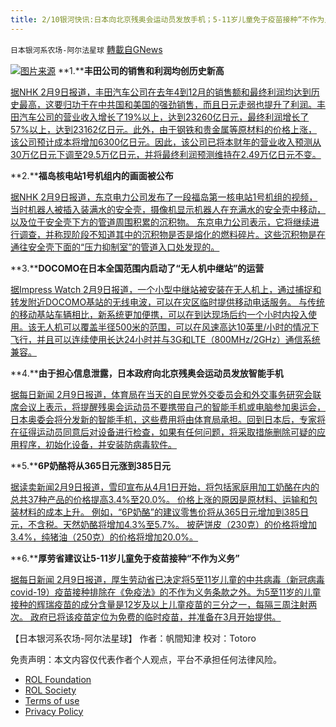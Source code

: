 ```yaml
---
title: 2/10银河快讯:日本向北京残奥会运动员发放手机；5-11岁儿童免于疫苗接种“不作为义务”
---
```

`日本银河系农场-阿尔法星球` [轉載自GNews](https://gnews.org/zh-hans/1985265/)

![](https://assets.gnews.org/wp-content/uploads/2022/02/图片1-36.png)[图片来源](https://mainichi.jp/)
**1.****丰田公司的销售和利润均创历史新高**

[据NHK 2月9日报道，丰田汽车公司在去年4到12月的销售额和最终利润均达到历史最高，这要归功于在中共国和美国的强劲销售，而且日元走弱也提升了利润。丰田汽车公司的营业收入增长了19%以上，达到23260亿日元，最终利润增长了57%以上，达到23162亿日元。此外，由于钢铁和贵金属等原材料的价格上涨，该公司预计成本将增加6300亿日元。因此，该公司已将本财年的营业收入预测从30万亿日元下调至29.5万亿日元，并将最终利润预测维持在2.49万亿日元不变。](https://www3.nhk.or.jp/news/html/20220209/k10013475451000.html?utm_int=news-business_contents_news-main_002)

**2.****福岛核电站1号机组内的画面被公布**

[据NHK 2月9日报道，东京电力公司发布了一段福岛第一核电站1号机组的视频，当时机器人被插入装满水的安全壳，摄像机显示机器人在充满水的安全壳中移动，以及位于安全壳下方的管道周围积累的沉积物。 东京电力公司表示，它将继续进行调查，并称现阶段不知道其中的沉积物是否是熔化的燃料碎片。这些沉积物是在通往安全壳下面的“压力抑制室”的管道入口处发现的。](https://www3.nhk.or.jp/news/html/20220209/k10013476761000.html)

**3.****DOCOMO在日本全国范围内启动了“无人机中继站”的运营**

[据Impress Watch 2月9日报道，一个小型中继站被安装在无人机上，通过捕捉和转发附近DOCOMO基站的无线电波，可以在灾区临时提供移动电话服务。 与传统的移动基站车辆相比，新系统更加便携，可以在到达现场后约一个小时内投入使用。该无人机可以覆盖半径500米的范围，可以在风速高达10英里/小时的情况下飞行，并且可以连续使用长达24小时并与3G和LTE（800MHz/2GHz）通信系统兼容。](https://news.yahoo.co.jp/articles/ab2a9e1d6cd251e537e69243b98cbde693edc389)

**4.****由于担心信息泄露，日本政府向北京残奥会运动员发放智能手机**

[据每日新闻 2月9日报道，体育局在当天的自民党外交委员会和外交事务研究会联席会议上表示，将提醒残奥会运动员不要携带自己的智能手机或电脑参加奥运会，日本奥委会将分发新的智能手机，这些费用将由体育局承担。回到日本后，专家将在征得运动员同意后对设备进行检查，如果有任何问题，将采取措施删除可疑的应用程序，初始化设备，并安装防病毒软件。](https://news.yahoo.co.jp/articles/690f4572cfc9d72977c958367b96679f182c1d36)

**5.****6P奶酪将从365日元涨到385日元**

[据读卖新闻2月9日报道，雪印宣布从4月1日开始，将包括家庭用加工奶酪在内的总共37种产品的价格提高3.4%至20.0%。  价格上涨的原因是原材料、运输和包装材料的成本上升。 例如，“6P奶酪”的建议零售价将从365日元增加到385日元，不含税。天然奶酪将增加4.3%至5.7%。 披萨饼皮（230克）的价格将增加3.4%，纯猪油（250克）的价格将增加20.0%。](https://news.yahoo.co.jp/articles/f6a037ded2db3b083883a77ecee40b5b296641a5)

**6.****厚劳省建议让5-11岁儿童免于疫苗接种“不作为义务”**

[据每日新闻 2月9日报道，厚生劳动省已决定将5至11岁儿童的中共病毒（新冠病毒covid-19）疫苗接种排除在《免疫法》的不作为义务条款之外。为5至11岁的儿童接种的辉瑞疫苗的成分含量是12岁及以上儿童疫苗的三分之一，每隔三周注射两次。 政府已将该疫苗定位为免费的临时疫苗，并准备在3月开始提供。](https://news.yahoo.co.jp/articles/912c525af451654f8718db975196a60e998f8c7a)

【日本银河系农场-阿尔法星球】
作者：帆間知津
校对：Totoro

 

免责声明：本文内容仅代表作者个人观点，平台不承担任何法律风险。

- [ROL Foundation](https://rolfoundation.org/)
- [ROL Society](https://rolsociety.org/)
- [Terms of use](https://gnews.org/terms-of-use-3/)
- [Privacy Policy](https://gnews.org/privacy-policy/)
